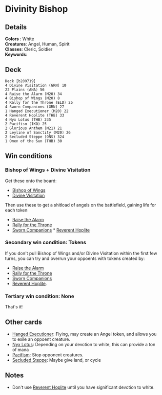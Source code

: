 # Divinity Bishop

## Details
**Colors** : White<br>
**Creatures**: Angel, Human, Spirit<br>
**Classes**: Cleric, Soldier<br>
**Keywords**: <br>

## Deck
```
Deck [b200719]
4 Divine Visitation (GRN) 10
22 Plains (ANA) 56
4 Raise the Alarm (M20) 34
4 Bishop of Wings (M20) 8
4 Rally for the Throne (ELD) 25
4 Sworn Companions (GRN) 27
1 Hanged Executioner (M20) 22
4 Reverent Hoplite (THB) 33
4 Nyx Lotus (THB) 235
2 Pacifism (IKO) 25
2 Glorious Anthem (M21) 21
2 Leyline of Sanctity (M20) 26
2 Secluded Steppe (ONS) 324
1 Omen of the Sun (THB) 30

```

## Win conditions
### Bishop of Wings + Divine Visitation
Get these onto the board:
* [Bishop of Wings](https://gatherer.wizards.com/Pages/Card/Details.aspx?multiverseid=466762)
* [Divine Visitation](https://gatherer.wizards.com/Pages/Card/Details.aspx?multiverseid=452760) 

Then use these to get a shitload of angels on the battlefield, gaining life for each token
* [Raise the Alarm](https://gatherer.wizards.com/Pages/Card/Details.aspx?multiverseid=466788)
* [Rally for the Throne](https://gatherer.wizards.com/Pages/Card/Details.aspx?multiverseid=472987)
* [Sworn Companions](https://gatherer.wizards.com/Pages/Card/Details.aspx?multiverseid=452777) * [Reverent Hoplite](https://gatherer.wizards.com/Pages/Card/Details.aspx?multiverseid=476284) 

### Secondary win condition: Tokens
If you don't pull Bishop of Wings and/or Divine Visitation within the first few turns, you can try and overrun your oppoents with tokens created by:
* [Raise the Alarm](https://gatherer.wizards.com/Pages/Card/Details.aspx?multiverseid=466788)
* [Rally for the Throne](https://gatherer.wizards.com/Pages/Card/Details.aspx?multiverseid=472987)
* [Sworn Companions](https://gatherer.wizards.com/Pages/Card/Details.aspx?multiverseid=452777)
* [Reverent Hoplite](https://gatherer.wizards.com/Pages/Card/Details.aspx?multiverseid=476284).

### Tertiary win condition: None
That's it!

## Other cards
* [Hanged Executioner](https://gatherer.wizards.com/Pages/Card/Details.aspx?multiverseid=466776): Flying, may create an Angel token, and allows you to exile an oppoent creature.
* [Nyx Lotus](https://gatherer.wizards.com/Pages/Card/Details.aspx?multiverseid=476486): Depending on your devotion to white, this can provide a ton of mana
* [Pacifism](https://gatherer.wizards.com/Pages/Card/Details.aspx?multiverseid=479545): Stop opponent creatures.
* [Secluded Steppe](https://gatherer.wizards.com/Pages/Card/Details.aspx?multiverseid=41137): Maybe give land, or cycle

## Notes
* Don't use [Reverent Hoplite](https://gatherer.wizards.com/Pages/Card/Details.aspx?multiverseid=476284) until you have significant devotion to white.













